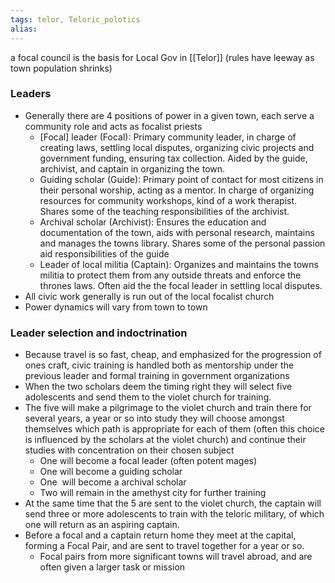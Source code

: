 ```yaml
---
tags: telor, Teloric_polotics
alias: 
---
```


a focal council is the basis for Local Gov in [[Telor]] (rules have leeway as town population shrinks)
 ### Leaders
- Generally there are 4 positions of power in a given town, each serve a community role and acts as focalist priests
	- [Focal] leader (Focal): Primary community leader, in charge of creating laws, settling local disputes, organizing civic projects and government funding, ensuring tax collection. Aided by the guide, archivist, and captain in organizing the town. 
	- Guiding scholar (Guide): Primary point of contact for most citizens in their personal worship, acting as a mentor. In charge of organizing resources for community workshops, kind of a work therapist. Shares some of the teaching responsibilities of the archivist.
	- Archival scholar (Archivist): Ensures the education and documentation of the town, aids with personal research, maintains and manages the towns library. Shares some of the personal passion aid responsibilities of the guide 
	- Leader of local militia (Captain): Organizes and maintains the towns militia to protect them from any outside threats and enforce the thrones laws. Often aid the the focal leader in settling local disputes.
- All civic work generally is run out of the local focalist church
- Power dynamics will vary from town to town

 ### Leader selection and indoctrination
- Because travel is so fast, cheap, and emphasized for the progression of ones craft, civic training is handled both as mentorship under the previous leader and formal training in government organizations
- When the two scholars deem the timing right they will select five adolescents and send them to the violet church for training.
- The five will make a pilgrimage to the violet church and train there for several years, a year or so into study they will choose amongst themselves which path is appropriate for each of them (often this choice is influenced by the scholars at the violet church) and continue their studies with concentration on their chosen subject
	- One will become a focal leader (often potent mages)
	- One will become a guiding scholar
	- One  will become a archival scholar
	- Two will remain in the amethyst city for further training
- At the same time that the 5 are sent to the violet church, the captain will send three or more adolescents to train with the teloric military, of which one will return as an aspiring captain.
- Before a focal and a captain return home they meet at the capital, forming a Focal Pair, and are sent to travel together for a year or so.
	- Focal pairs from more significant towns will travel abroad, and are often given a larger task or mission